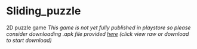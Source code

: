 # Sliding_puzzle
 2D puzzle game
*This game is not yet fully published in playstore so please consider downloading .apk file provided [here](https://github.com/subbireddy143/Sliding_puzzle/blob/main/Sliding%20Puzzle.apk) (click view raw or download to start download)*
